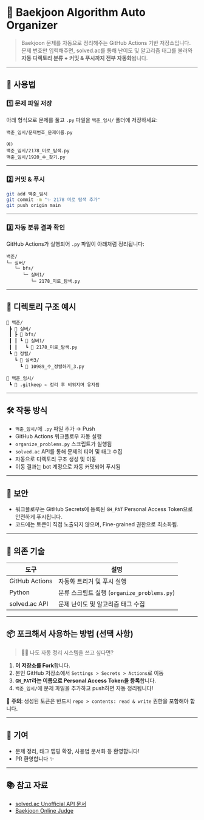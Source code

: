# 🧠 Baekjoon Algorithm Auto Organizer

> Baekjoon 문제를 자동으로 정리해주는 GitHub Actions 기반 저장소입니다.  
> 문제 번호만 입력해주면, solved.ac를 통해 난이도 및 알고리즘 태그를 불러와  
> **자동 디렉토리 분류 + 커밋 & 푸시까지 전부 자동화**됩니다.

---

## 🚀 사용법

### 1️⃣ 문제 파일 저장

아래 형식으로 문제를 풀고 `.py` 파일을 `백준_임시/` 폴더에 저장하세요:

```
백준_임시/문제번호_문제이름.py

예)
백준_임시/2178_미로_탐색.py
백준_임시/1920_수_찾기.py
```

---

### 2️⃣ 커밋 & 푸시

```bash
git add 백준_임시
git commit -m "✨ 2178 미로 탐색 추가"
git push origin main
```

---

### 3️⃣ 자동 분류 결과 확인

GitHub Actions가 실행되어 `.py` 파일이 아래처럼 정리됩니다:

```
백준/
└─ 실버/
   └─ bfs/
      └─ 실버1/
         └─ 2178_미로_탐색.py
```

---

## 📁 디렉토리 구조 예시

```
📂 백준/
 ┣ 📂 실버/
 ┃ ┣ 📂 bfs/
 ┃ ┃ ┗ 📂 실버1/
 ┃ ┃   ┗ 📜 2178_미로_탐색.py
 ┗ 📂 정렬/
   ┗ 📂 실버3/
     ┗ 📜 10989_수_정렬하기_3.py

📂 백준_임시/
 ┗ 📜 .gitkeep ← 정리 후 비워지며 유지됨
```

---

## 🛠 작동 방식

- `백준_임시/`에 `.py` 파일 추가 → Push
- GitHub Actions 워크플로우 자동 실행
- `organize_problems.py` 스크립트가 실행됨
- `solved.ac` API를 통해 문제의 티어 및 태그 수집
- 자동으로 디렉토리 구조 생성 및 이동
- 이동 결과는 bot 계정으로 자동 커밋되어 푸시됨

---

## 🔐 보안

- 워크플로우는 GitHub Secrets에 등록된 `GH_PAT` Personal Access Token으로 안전하게 푸시됩니다.
- 코드에는 토큰이 직접 노출되지 않으며, Fine-grained 권한으로 최소화됨.

---

## 🧩 의존 기술

| 도구 | 설명 |
|------|------|
| GitHub Actions | 자동화 트리거 및 푸시 실행 |
| Python | 분류 스크립트 실행 (`organize_problems.py`) |
| solved.ac API | 문제 난이도 및 알고리즘 태그 수집 |

---

## 📦 포크해서 사용하는 방법 (선택 사항)

> 🙋‍♀️ 나도 자동 정리 시스템을 쓰고 싶다면?

1. **이 저장소를 Fork**합니다.
2. 본인 GitHub 저장소에서 `Settings > Secrets > Actions`로 이동
3. **`GH_PAT`라는 이름으로 Personal Access Token을 등록**합니다.
4. `백준_임시/`에 문제 파일을 추가하고 push하면 자동 정리됩니다!

🔐 **주의**: 생성된 토큰은 반드시 `repo > contents: read & write` 권한을 포함해야 합니다.

---

## 🙌 기여

- 문제 정리, 태그 맵핑 확장, 사용법 문서화 등 환영합니다!
- PR 환영합니다 ✨

---

## 📚 참고 자료

- [solved.ac Unofficial API 문서](https://solvedac.github.io/unofficial-documentation/)
- [Baekjoon Online Judge](https://www.acmicpc.net/)
